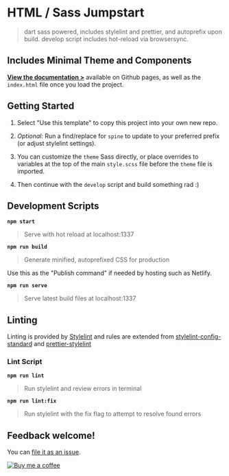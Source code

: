 # HTML / Sass Jumpstart

> dart sass powered, includes stylelint and prettier, and autoprefix upon build. develop script includes hot-reload via browsersync.

## Includes Minimal Theme and Components

[**View the documentation >**](https://5t3ph.github.io/html-sass-jumpstart/) available on Github pages, as well as the `index.html` file once you load the project.

## Getting Started

1. Select "Use this template" to copy this project into your own new repo.

2. _Optional:_ Run a find/replace for `spine` to update to your preferred prefix (or adjust stylelint settings).

3. You can customize the `theme` Sass directly, or place overrides to variables at the top of the main `style.scss` file before the `theme` file is imported.

4. Then continue with the `develop` script and build something rad :)

## Development Scripts

**`npm start`**

> Serve with hot reload at localhost:1337

**`npm run build`**

> Generate minified, autoprefixed CSS for production

Use this as the "Publish command" if needed by hosting such as Netlify.

**`npm run serve`**

> Serve latest build files at localhost:1337

## Linting

Linting is provided by [Stylelint](https://stylelint.io/) and rules are extended from [stylelint-config-standard](https://github.com/stylelint/stylelint-config-standard) and [prettier-stylelint](https://github.com/hugomrdias/prettier-stylelint)

### Lint Script

**`npm run lint`**

> Run stylelint and review errors in terminal

**`npm run lint:fix`**

> Run stylelint with the fix flag to attempt to resolve found errors

## Feedback welcome!

You can [file it as an issue](https://github.com/5t3ph/html-sass-jumpstart/issues).

[![Buy me a coffee](https://cdn.buymeacoffee.com/buttons/default-violet.png)](https://www.buymeacoffee.com/moderncss)
